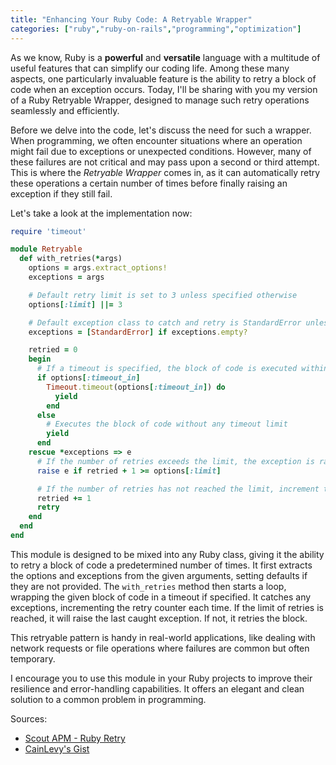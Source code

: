 ```yaml
---
title: "Enhancing Your Ruby Code: A Retryable Wrapper"
categories: ["ruby","ruby-on-rails","programming","optimization"]
---
```


As we know, Ruby is a **powerful** and **versatile** language with a multitude of useful features that can simplify our coding life. Among these many aspects, one particularly invaluable feature is the ability to retry a block of code when an exception occurs. Today, I'll be sharing with you my version of a Ruby Retryable Wrapper, designed to manage such retry operations seamlessly and efficiently.

Before we delve into the code, let's discuss the need for such a wrapper. When programming, we often encounter situations where an operation might fail due to exceptions or unexpected conditions. However, many of these failures are not critical and may pass upon a second or third attempt. This is where the *Retryable Wrapper* comes in, as it can automatically retry these operations a certain number of times before finally raising an exception if they still fail.

Let's take a look at the implementation now:

```ruby
require 'timeout'

module Retryable
  def with_retries(*args)
    options = args.extract_options!
    exceptions = args

    # Default retry limit is set to 3 unless specified otherwise
    options[:limit] ||= 3

    # Default exception class to catch and retry is StandardError unless specified otherwise
    exceptions = [StandardError] if exceptions.empty?

    retried = 0
    begin
      # If a timeout is specified, the block of code is executed within that time limit
      if options[:timeout_in]
        Timeout.timeout(options[:timeout_in]) do
          yield
        end
      else
        # Executes the block of code without any timeout limit
        yield
      end
    rescue *exceptions => e
      # If the number of retries exceeds the limit, the exception is raised
      raise e if retried + 1 >= options[:limit]

      # If the number of retries has not reached the limit, increment the retry count and retry the block of code
      retried += 1
      retry
    end
  end
end
```

This module is designed to be mixed into any Ruby class, giving it the ability to retry a block of code a predetermined number of times. It first extracts the options and exceptions from the given arguments, setting defaults if they are not provided. The `with_retries` method then starts a loop, wrapping the given block of code in a timeout if specified. It catches any exceptions, incrementing the retry counter each time. If the limit of retries is reached, it will raise the last caught exception. If not, it retries the block.

This retryable pattern is handy in real-world applications, like dealing with network requests or file operations where failures are common but often temporary.

I encourage you to use this module in your Ruby projects to improve their resilience and error-handling capabilities. It offers an elegant and clean solution to a common problem in programming.

Sources:
* [Scout APM - Ruby Retry](https://scoutapm.com/blog/ruby-retry)
* [CainLevy's Gist](https://gist.github.com/cainlevy/1323593/2321056de18e63436e66562e218a631d32077a20)